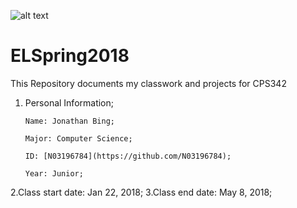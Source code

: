 ![alt text](https://www.newpaltz.edu/media/identity/logos/newpaltzlogo.jpg)
# ELSpring2018
This Repository documents my classwork and projects for CPS342
 1. Personal Information;
 
 		Name: Jonathan Bing;
	
 		Major: Computer Science;
		
		ID: [N03196784](https://github.com/N03196784);
		
		Year: Junior;
 
 2.Class start date: Jan 22, 2018;
 3.Class end date: May 8, 2018;
